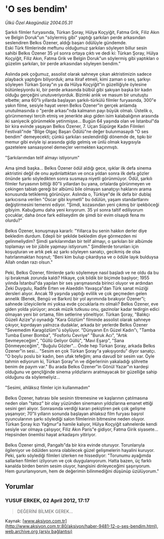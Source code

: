 # 'O ses bendim'

*Ülkü Özel Akagündüz 2004.05.31*

<div class="news-detail-text-todays">
 <div>
 </div>
 <div>
 </div>
 <div id="newsSpot">
  <font class="detail-spot">
   Şarkılı filmler furyasında, Türkan Şoray, Hülya Koçyiğit, Fatma Grik, Filiz Akın ve Belgin Doruk"un "söylermiş  gibi" yaptığı şarkıları perde arkasından seslendiren Belkıs Özener, aldığı başarı ödülüyle gündemde.
  </font>
 </div>
 <div id="newsText">
  <font class="detail-text">
   Eski Türk filmlerinde meftunu olduğumuz şarkıları söyleyen billur sesin sahibi Belkıs Özener 35 yıl sonra ortaya çıktı ve dedi ki: Türkan Şoray, Hülya Koçyiğit, Filiz Akın, Fatma Grik ve Belgin Doruk"un söylermiş gibi yaptıkları o güzelim şarkıları, bir perde arkasından söyleyen bendim."
   <br/>
   <br/>
   Aslında pek çoğumuz, assolist olarak sahneye çıkan aktristimizin sadece playback yaptığını biliyorduk; ama itiraf etmeli, kimi zaman o ses, şarkıyı söyleyen Türkan Şoray"ın ya da Hülya Koçyiğit"in güzelliğiyle öylesine bütünleşiyordu ki, bir perde arkasında bülbül gibi şakıyan başka bir kadın olduğu gerçeğini unutuveriyorduk. Bizimki anlık ve masum bir unutuştu elbette; ama 60"lı yıllarda başlayan şarkılı-türkülü filmler furyasında, 300"e yakın filme, sesiyle hayat veren Belkıs Özener"in gerçek anlamda unutulmasında o "perde arkası"nda kalmanın payı büyük olmalı. Üstelik o, görünmemeyi tercih etmiş ve jenerikte akıp giden isim kalabalığının arasında iki saniyecik görünmekle yetinmişse... Bugün 64 yaşında olan ve İstanbul"da bir kira evinde yaşayan Belkıs Özener, 7. Uçan Süpürge Kadın Filmleri Festivali"nde "Bilge Olgaç Başarı Ödülü"ne değer bulunmasaydı "O ses bendim" demeyecekti; çünkü şarkıları seslendirdiği dönemde de, tıpkı bir memur gibi eviyle işi arasında gidip gelmiş ve ünlü olmak kaygısıyla gazetelere sansasyonel demeçler vermekten kaçınmıştı.
   <br/>
   <br/>
   "Şarkılarımdan telif almayı istiyorum"
   <br/>
   <br/>
   Ama şimdi başka... Belkıs Özener ödül aldığı gece, ışıklar ilk defa sinema aktristini değil de onu aydınlattıktan ve onca yıldan sonra ilk defa gözler önünde şarkı söyledikten sonra susmaya niyetli görünmüyor. Ödül, şarkılı filmler furyasının bittiği 80"li yıllardan bu yana, ortalarda görünmeyen ve çekingen tabiatı gereği bir albümü bile olmayan sanatçıyı haklarını arama konusunda tetiklemiş görünüyor. Aslında o, Türkiye"de ilk defa bir dublaj şarkıcısına verilen "Oscar gibi kıymetli" bu ödülün, yaşam standartlarını değiştirmesini temenni ediyor. "Şimdi, kozasından yeni çıkmış bir ipekböceği gibiyim. Kabuğumu daha yeni kırıyorum. 35 yıl sonra taltif ediliyorum çocuklar, daha önce fark edilseydim de şimdi bir evim olsaydı fena mı olurdu?"
   <br/>
   <br/>
   Belkıs Özener, konuşmaya kararlı: "Yıllarca bu senin hakkın derler diye bekledim durdum. Edepli bir şekilde bekledim diye görmezden mi gelinmeliydim? Şimdi şarkılarımdan bir telif almayı, o şarkıları bir albümde toplamayı ve bir jübile yapmayı istiyorum." Şimdilerde torunları için koşuşturan ve artık pek az şarkı söyleyen sanatçı, gecikmiş de olsa hatırlanmaktan hoşnut; "Beni kim bulup çıkardıysa ve o ödüle layık bulduysa Allah ondan razı olsun."
   <br/>
   <br/>
   Peki, Belkıs Özener, filmlerde şarkı söylemeye nasıl başladı ve ne oldu da bu işi bırakmak zorunda kaldı? Hikaye, çok bildik bir biçimde başlıyor; 1955 yılında İstanbul"da yapılan bir ses yarışmasında birinci oluyor ve ardından Zeki Duygulu, Radife Erten ve Alaeddin Yavaşça"dan Türk sanat müziği dersleri alıyor. Ancak 19 yaşında yaptığı evlilik ve çok geçmeden gelen annelik (Benek, Bengü ve Barkın) bir yol ayrımında bırakıyor Özener"i; sahnede izleyicilerle mi yoksa evde çocuklarla mı olmalı? Belkıs Özener, eve giden yolda yürüyor; ancak müzik tutkusu onu, gazinolar kadar tedirgin edici olmayan yeni bir ortama, film setlerine yöneltiyor. Türkan Şoray, "Balıkçı Güzeli Azize"yi oynadığı "Kara Gözlüm" filminde assolist olarak sahneye çıkıyor, kıpırdayan yalnızca dudaklar, arkada bir yerlerde Belkıs Özener "Sevemedim Karagözlüm"ü söylüyor. "Dünyanın En Güzel Kadın"ı, "Tamba Tumba Esmer Bomba", "Fosforlu Cevriye" "Buruk Acı", "Artık Sevmeyeceğim", "Güllü Geliyor Güllü", "Mavi Eşarp", "Sana Dönmeyeceğim", "Buğulu Gözler"... Önde hep Türkan Şoray, arkada Belkıs Özener"in sesi... "Sesim en çok Türkan Şoray"a yakışıyordu" diyor sanatçı. "O boylu poslu bir kadın, ben ufak tefeğim; ama davudî bir sesim var. Öyle tahmin ediyorum ki, Türkan Şoray"ın ve diğerlerinin yakaladığı şöhrette benim de payım var." Bu arada Belkıs Özener"in Gönül Yazar"ın kardeşi olduğunu ve gençliğinde sinema yıldızlarını aratmayacak bir güzelliğe sahip olduğunu da söylemeliyiz...
   <br/>
   <br/>
   "Sesimi, ahlâksız filmler için kullanmadım"
   <br/>
   <br/>
   Belkıs Özener, hatırası bile sesinin titremesine ve kaşlarının çatılmasına neden olan "tatsız" bir olay yüzünden sinemanın yıldızlarına emanet ettiği sesini geri alıyor. Sonrasında verdiği kararı pekiştiren pek çok gelişme yaşanıyor; 70"li yılların sonunda başlayan ahlaksız film furyası başrol oyuncularının şarkı söylediği salon filmlerinin bitmesine neden oluyor. Türkan Şoray kızı Yağmur"a hamile kalıyor, Hülya Koçyiğit sahnelerde kendi sesiyle var olmaya çalışıyor, Filiz Akın Paris"e gidiyor, Fatma Girik siyasete... Hepsinden önemlisi hayat arkadaşını yitiriyor.
   <br/>
   <br/>
   Belkıs Özener şimdi, Pangaltı"da bir kira evinde oturuyor. Torunlarıyla ilgileniyor ve ödülden sonra olabilecek güzel gelişmelerin hayalini kuruyor. Peki, şarkı söylediği filmleri izlerken ne hissediyor: "Torunumu ayağımda sallarken filmleri izliyorum ve çok duygulanıyorum. Hatta bazen, üç farklı kanalda birden benim sesim oluyor, hangisini dinleyeceğimi şaşırıyorum. Hem gururlanıyorum, hem de değerimin bilinmediğini düşünüp üzülüyorum."
   <br/>
  </font>
 </div>
 <div>
 </div>
 <div>
 </div>
</div>


## Yorumlar

### YUSUF ERKEK, 02 April 2012, 17:17
> DEĞERİNİ BİLMEK GEREK...

Kaynak: [www.aksiyon.com.tr](http://www.aksiyon.com.tr:80/aksiyon/haber-9481-12-o-ses-bendim.html), [web.archive.org (arşiv bağlantısı)](http://web.archive.org/web/20140414011404/http://www.aksiyon.com.tr:80/aksiyon/haber-9481-12-o-ses-bendim.html)
